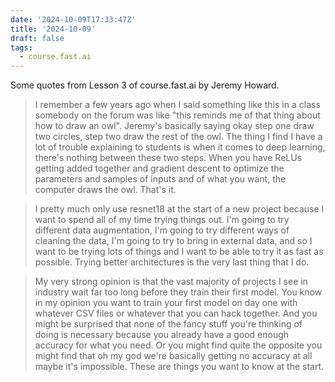 ```yaml
---
date: '2024-10-09T17:33:47Z'
title: '2024-10-09'
draft: false
tags:
  - course.fast.ai
---
```


Some quotes from Lesson 3 of course.fast.ai by Jeremy Howard.

> I remember a few years ago when I said something like this in a class somebody on the forum was like "this reminds me of that thing about how to draw an owl".
> Jeremy's basically saying okay step one draw two circles, step two draw the rest of the owl.
> The thing I find I have a lot of trouble explaining to students is when it comes to deep learning, there's nothing between these two steps.
> When you have ReLUs getting added together and gradient descent to optimize the parameters and samples of inputs and of what you want, the computer draws the owl.
> That's it.

> I pretty much only use resnet18 at the start of a new project because I want to spend all of my time trying things out.
> I'm going to try different data augmentation, I'm going to try different ways of cleaning the data, I'm going to try to bring in external data, and so I want to be trying lots of things and I want to be able to try it as fast as possible.
> Trying better architectures is the very last thing that I do.

> My very strong opinion is that the vast majority of projects I see in industry wait far too long before they train their first model.
> You know in my opinion you want to train your first model on day one with whatever CSV files or whatever that you can hack together.
> And you might be surprised that none of the fancy stuff you're thinking of doing is necessary because you already have a good enough accuracy for what you need.
> Or you might find quite the opposite you might find that oh my god we're basically getting no accuracy at all maybe it's impossible.
> These are things you want to know at the start.
